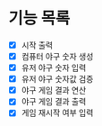 # 기능 목록

- [x] 시작 출력
- [x] 컴퓨터 야구 숫자 생성
- [x] 유저 야구 숫자 입력
- [x] 유저 야구 숫자값 검증
- [x] 야구 게임 결과 연산
- [x] 야구 게임 결과 출력
- [x] 게임 재시작 여부 입력
